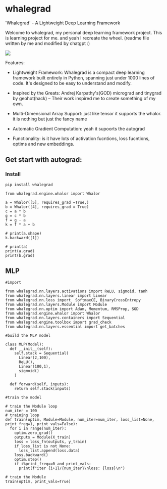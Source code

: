 # whalegrad 

'Whalegrad' - A Lightweight Deep Learning Framework

Welcome to whalegrad, my personal deep learning framework project. This is learning project for me. and yeah I recreate the wheel. (readme file written by me and modified by chatgpt :) 

![](https://github.com/saurabhaloneai/whalegrad/blob/main/images/whalegrad.png)


Features:

* Lightweight Framework: Whalegrad is a compact deep learning framework built entirely in Python, spanning just under 1000 lines of code. It's designed to be easy to understand and modify.

* Inspired by the Greats: Andrej Karpathy's(GOD) micrograd and tinygrad by geohot(hack) – Their work inspired me to create something of my own.

* Multi-Dimensional Array Support: just like tensor it supports the whalor. it is nothing but just the fancy name 

* Automatic Gradient Computation: yeah it supoorts the autograd 

* Functionality: is it have lots of activation fucntions, loss fucntions, optims and new embeddings.

## Get start with autograd:

### Install 

```
pip install whalegrad

```


```
from whalegrad.engine.whalor import Whalor

a = Whalor([5], requires_grad =True,)
b = Whalor([4], requires_grad = True)
c = a * b
g = c * b 
f = g - a
k = f * a + b

# print(a.shape)
k.backward([1])

# print(a)
print(a.grad)
print(b.grad) 

```


## MLP 

```
#import 

from whalegrad.nn.layers.activations import ReLU, sigmoid, tanh
from whalegrad.nn.layers.linear import Linear
from whalegrad.nn.loss import  SoftmaxCE, BinaryCrossEntropy
from whalegrad.nn.layers.Module import Module
from whalegrad.nn.optim import Adam, Momentum, RMSProp, SGD
from whalegrad.engine.whalor import Whalor
from whalegrad.nn.layers.containers import Sequential
from whalegrad.engine.toolbox import grad_check
from whalegrad.nn.layers.essential import get_batches

```

```
#build the MLP model 

class MLP(Model):
  def __init__(self):
    self.stack = Sequential(
      Linear(2,100),
      ReLU(),
      Linear(100,1),
      sigmoid()
    )
  
  def forward(self, inputs):
    return self.stack(inputs)

```

```
#train the model 

# train the Module loop
num_iter = 100
# training loop
def train(optim, Module=Module, num_iter=num_iter, loss_list=None, print_freq=1, print_vals=False):
  for i in range(num_iter):
    optim.zero_grad()
    outputs = Module(X_train)
    loss = loss_fn(outputs, y_train)
    if loss_list is not None:
      loss_list.append(loss.data)
    loss.backward()
    optim.step()
    if i%print_freq==0 and print_vals:
      print(f"iter {i+1}/{num_iter}\nloss: {loss}\n")

# train the Module 
train(optim, print_vals=True)

```
